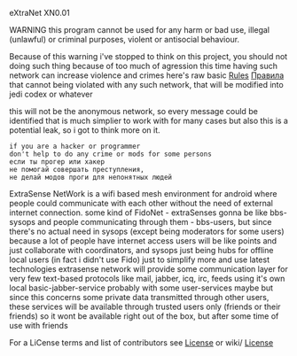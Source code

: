 eXtraNet XN0.01

 WARNING this program cannot be used for any harm or bad use, illegal (unlawful) or criminal purposes, violent or antisocial behaviour.

Because of this warning i've stopped to think on this project, you should not doing such thing because of too much of agression this time
having such network can increase violence and crimes
here's raw basic [Rules](https://github.com/oeai/ExtraNet/wiki/Rules) [Правила](https://github.com/oeai/ExtraNet/wiki/%D0%9F%D1%80%D0%B0%D0%B2%D0%B8%D0%BB%D0%B0)
that cannot being violated with any such network, that will be modified into jedi codex or whatever

this will not be the anonymous network, so every message could be identified that is much simplier to work with for many cases
but also this is a potential leak, so i got to think more on it.

    if you are a hacker or programmer
    don't help to do any crime or mods for some persons
    если ты прогер или хакер
    не помогай совершать преступления,
    не делай модов проги для непонятных людей

ExtraSense NetWork is a wifi based mesh environment for android where people could communicate with each other without the need of external internet connection.
some kind of FidoNet - extraSenses gonna be like bbs-sysops and people communicating through them - bbs-users,
but since there's no actual need in sysops (except being moderators for some users) because a lot of people have internet access
users will be like points and just collaborate with coordinators, and sysops just being hubs for offline local users (in fact i didn't use Fido)
just to simplify more and use latest technologies extrasense network will provide some communication layer for very
few text-based protocols like mail, jabber, icq, irc, feeds using it's own local basic-jabber-service probably with some user-services maybe
but since this concerns some private data transmitted through other users, these services will be available through trusted users only (friends or their friends)
so it wont be available right out of the box, but after some time of use with friends



For a LiCense terms and list of contributors see [License](https://github.com/oeai/ExtraNet/src/main/License)
or wiki/ [License](https://github.com/oeai/ExtraNet/wiki/License)